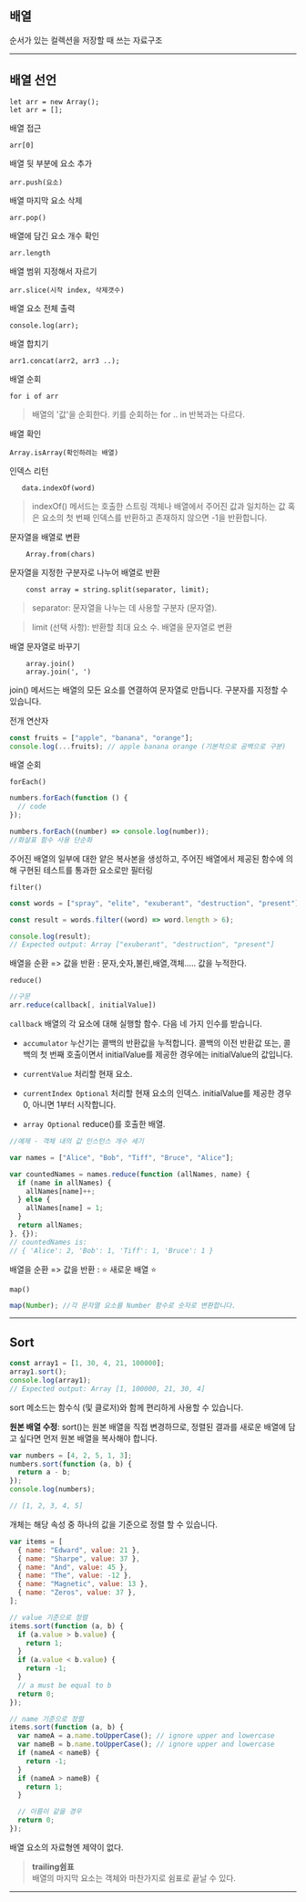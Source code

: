 ## 배열

순서가 있는 컬렉션을 저장할 때 쓰는 자료구조

---

## 배열 선언

    let arr = new Array();
    let arr = [];

배열 접근

    arr[0]

배열 뒷 부분에 요소 추가

    arr.push(요소)

배열 마지막 요소 삭제

    arr.pop()

배열에 담긴 요소 개수 확인

    arr.length

배열 범위 지정해서 자르기

    arr.slice(시작 index, 삭제갯수)

배열 요소 전체 출력

    console.log(arr);

배열 합치기

    arr1.concat(arr2, arr3 ..);

배열 순회

    for i of arr

> 배열의 '값'을 순회한다.
> 키를 순회하는 for .. in 반복과는 다르다.

배열 확인

    Array.isArray(확인하려는 배열)

인덱스 리턴

       data.indexOf(word)

> indexOf() 메서드는 호출한 스트링 객체나 배열에서
> 주어진 값과 일치하는 값 혹은 요소의 첫 번째 인덱스를 반환하고 존재하지 않으면 -1을 반환합니다.

문자열을 배열로 변환

        Array.from(chars)

문자열을 지정한 구분자로 나누어 배열로 반환

        const array = string.split(separator, limit);

> separator: 문자열을 나누는 데 사용할 구분자 (문자열).

> limit (선택 사항): 반환할 최대 요소 수.
> 배열을 문자열로 변환

배열 문자열로 바꾸기

        array.join()
        array.join(', ')

join() 메서드는 배열의 모든 요소를 연결하여 문자열로 만듭니다. 구분자를 지정할 수 있습니다.

전개 연산자

```js
const fruits = ["apple", "banana", "orange"];
console.log(...fruits); // apple banana orange (기본적으로 공백으로 구분)
```

배열 순회

    forEach()

```js
numbers.forEach(function () {
  // code
});

numbers.forEach((number) => console.log(number));
//화살표 함수 사용 단순화
```

주어진 배열의 일부에 대한 얕은 복사본을 생성하고, 주어진 배열에서 제공된 함수에 의해 구현된 테스트를 통과한 요소로만 필터링

    filter()

```js
const words = ["spray", "elite", "exuberant", "destruction", "present"];

const result = words.filter((word) => word.length > 6);

console.log(result);
// Expected output: Array ["exuberant", "destruction", "present"]
```

배열을 순환 => 값을 반환 : 문자,숫자,불린,배열,객체.....
값을 누적한다.

    reduce()

```js
//구문
arr.reduce(callback[, initialValue])
```

`callback`
배열의 각 요소에 대해 실행할 함수. 다음 네 가지 인수를 받습니다.

- `accumulator`
  누산기는 콜백의 반환값을 누적합니다. 콜백의 이전 반환값 또는, 콜백의 첫 번째 호출이면서 initialValue를 제공한 경우에는 initialValue의 값입니다.

- `currentValue`
  처리할 현재 요소.

- `currentIndex Optional`
  처리할 현재 요소의 인덱스. initialValue를 제공한 경우 0, 아니면 1부터 시작합니다.

- `array Optional`
  reduce()를 호출한 배열.

```js
//예제 - 객체 내의 값 인스턴스 개수 세기

var names = ["Alice", "Bob", "Tiff", "Bruce", "Alice"];

var countedNames = names.reduce(function (allNames, name) {
  if (name in allNames) {
    allNames[name]++;
  } else {
    allNames[name] = 1;
  }
  return allNames;
}, {});
// countedNames is:
// { 'Alice': 2, 'Bob': 1, 'Tiff': 1, 'Bruce': 1 }
```

배열을 순환 => 값을 반환 : ⭐️ 새로운 배열 ⭐️

    map()

```js
map(Number); //각 문자열 요소를 Number 함수로 숫자로 변환합니다.
```

---

## Sort

```js
const array1 = [1, 30, 4, 21, 100000];
array1.sort();
console.log(array1);
// Expected output: Array [1, 100000, 21, 30, 4]
```

sort 메소드는 함수식 (및 클로저)와 함께 편리하게 사용할 수 있습니다.

**원본 배열 수정**: sort()는 원본 배열을 직접 변경하므로, 정렬된 결과를 새로운 배열에 담고 싶다면 먼저 원본 배열을 복사해야 합니다.

```js
var numbers = [4, 2, 5, 1, 3];
numbers.sort(function (a, b) {
  return a - b;
});
console.log(numbers);

// [1, 2, 3, 4, 5]
```

개체는 해당 속성 중 하나의 값을 기준으로 정렬 할 수 있습니다.

```js
var items = [
  { name: "Edward", value: 21 },
  { name: "Sharpe", value: 37 },
  { name: "And", value: 45 },
  { name: "The", value: -12 },
  { name: "Magnetic", value: 13 },
  { name: "Zeros", value: 37 },
];

// value 기준으로 정렬
items.sort(function (a, b) {
  if (a.value > b.value) {
    return 1;
  }
  if (a.value < b.value) {
    return -1;
  }
  // a must be equal to b
  return 0;
});

// name 기준으로 정렬
items.sort(function (a, b) {
  var nameA = a.name.toUpperCase(); // ignore upper and lowercase
  var nameB = b.name.toUpperCase(); // ignore upper and lowercase
  if (nameA < nameB) {
    return -1;
  }
  if (nameA > nameB) {
    return 1;
  }

  // 이름이 같을 경우
  return 0;
});
```

배열 요소의 자료형엔 제약이 없다.

> **trailing쉼표**<br>
> 배열의 마지막 요소는 객체와 마찬가지로 쉼표로 끝날 수 있다.

---
